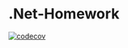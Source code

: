 # .Net-Homework
[![codecov](https://codecov.io/gh/TerrOFGod/.Net-Homework/branch/2k-472/graph/badge.svg?token=74MTYEOF83)](https://codecov.io/gh/TerrOFGod/.Net-Homework)
